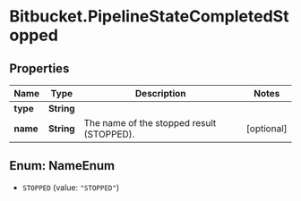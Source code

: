 # Bitbucket.PipelineStateCompletedStopped

## Properties

Name | Type | Description | Notes
------------ | ------------- | ------------- | -------------
**type** | **String** |  | 
**name** | **String** | The name of the stopped result (STOPPED). | [optional] 



## Enum: NameEnum


* `STOPPED` (value: `"STOPPED"`)




